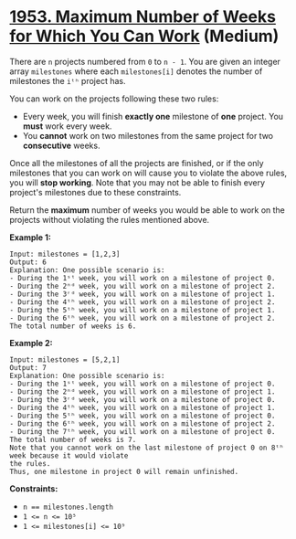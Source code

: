 # [1953. Maximum Number of Weeks for Which You Can Work][link] (Medium)

[link]: https://leetcode.cn/problems/maximum-number-of-weeks-for-which-you-can-work/

There are `n` projects numbered from `0` to `n - 1`. You are given an integer array `milestones`
where each `milestones[i]` denotes the number of milestones the `iᵗʰ` project has.

You can work on the projects following these two rules:

- Every week, you will finish **exactly one** milestone of **one** project. You **must** work every
week.
- You **cannot** work on two milestones from the same project for two **consecutive** weeks.

Once all the milestones of all the projects are finished, or if the only milestones that you can
work on will cause you to violate the above rules, you will **stop working**. Note that you may not
be able to finish every project's milestones due to these constraints.

Return the **maximum** number of weeks you would be able to work on the projects without violating
the rules mentioned above.

**Example 1:**

```
Input: milestones = [1,2,3]
Output: 6
Explanation: One possible scenario is:
- During the 1ˢᵗ week, you will work on a milestone of project 0.
- During the 2ⁿᵈ week, you will work on a milestone of project 2.
- During the 3ʳᵈ week, you will work on a milestone of project 1.
- During the 4ᵗʰ week, you will work on a milestone of project 2.
- During the 5ᵗʰ week, you will work on a milestone of project 1.
- During the 6ᵗʰ week, you will work on a milestone of project 2.
The total number of weeks is 6.
```

**Example 2:**

```
Input: milestones = [5,2,1]
Output: 7
Explanation: One possible scenario is:
- During the 1ˢᵗ week, you will work on a milestone of project 0.
- During the 2ⁿᵈ week, you will work on a milestone of project 1.
- During the 3ʳᵈ week, you will work on a milestone of project 0.
- During the 4ᵗʰ week, you will work on a milestone of project 1.
- During the 5ᵗʰ week, you will work on a milestone of project 0.
- During the 6ᵗʰ week, you will work on a milestone of project 2.
- During the 7ᵗʰ week, you will work on a milestone of project 0.
The total number of weeks is 7.
Note that you cannot work on the last milestone of project 0 on 8ᵗʰ week because it would violate
the rules.
Thus, one milestone in project 0 will remain unfinished.
```

**Constraints:**

- `n == milestones.length`
- `1 <= n <= 10⁵`
- `1 <= milestones[i] <= 10⁹`
